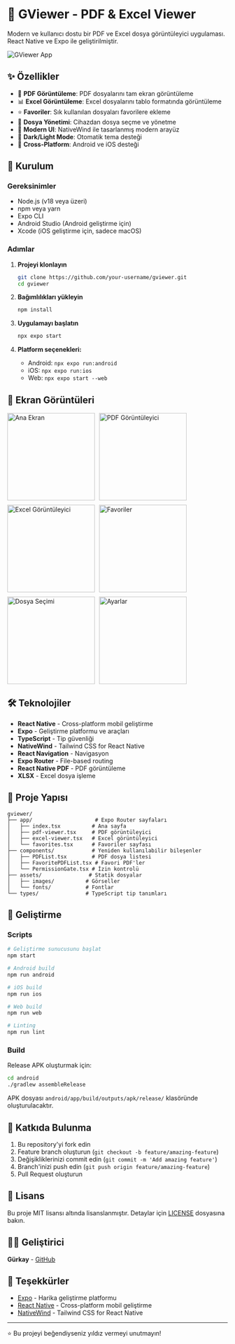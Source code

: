 # 📱 GViewer - PDF & Excel Viewer

Modern ve kullanıcı dostu bir PDF ve Excel dosya görüntüleyici uygulaması. React Native ve Expo ile geliştirilmiştir.

![GViewer App](screenshoots/ss0.jpg)

## ✨ Özellikler

- 📄 **PDF Görüntüleme**: PDF dosyalarını tam ekran görüntüleme
- 📊 **Excel Görüntüleme**: Excel dosyalarını tablo formatında görüntüleme
- ⭐ **Favoriler**: Sık kullanılan dosyaları favorilere ekleme
- 📁 **Dosya Yönetimi**: Cihazdan dosya seçme ve yönetme
- 🎨 **Modern UI**: NativeWind ile tasarlanmış modern arayüz
- 🌙 **Dark/Light Mode**: Otomatik tema desteği
- 📱 **Cross-Platform**: Android ve iOS desteği

## 🚀 Kurulum

### Gereksinimler

- Node.js (v18 veya üzeri)
- npm veya yarn
- Expo CLI
- Android Studio (Android geliştirme için)
- Xcode (iOS geliştirme için, sadece macOS)

### Adımlar

1. **Projeyi klonlayın**
   ```bash
   git clone https://github.com/your-username/gviewer.git
   cd gviewer
   ```

2. **Bağımlılıkları yükleyin**
   ```bash
   npm install
   ```

3. **Uygulamayı başlatın**
   ```bash
   npx expo start
   ```

4. **Platform seçenekleri:**
   - Android: `npx expo run:android`
   - iOS: `npx expo run:ios`
   - Web: `npx expo start --web`

## 📸 Ekran Görüntüleri

<div style="display: flex; flex-wrap: wrap; gap: 10px;">
  <img src="screenshoots/ss1.jpg" width="200" alt="Ana Ekran">
  <img src="screenshoots/ss2.jpg" width="200" alt="PDF Görüntüleyici">
  <img src="screenshoots/ss3.jpg" width="200" alt="Excel Görüntüleyici">
  <img src="screenshoots/ss4.jpg" width="200" alt="Favoriler">
  <img src="screenshoots/ss5.jpg" width="200" alt="Dosya Seçimi">
  <img src="screenshoots/ss6.jpg" width="200" alt="Ayarlar">
</div>

## 🛠️ Teknolojiler

- **React Native** - Cross-platform mobil geliştirme
- **Expo** - Geliştirme platformu ve araçları
- **TypeScript** - Tip güvenliği
- **NativeWind** - Tailwind CSS for React Native
- **React Navigation** - Navigasyon
- **Expo Router** - File-based routing
- **React Native PDF** - PDF görüntüleme
- **XLSX** - Excel dosya işleme

## 📁 Proje Yapısı

```
gviewer/
├── app/                    # Expo Router sayfaları
│   ├── index.tsx          # Ana sayfa
│   ├── pdf-viewer.tsx     # PDF görüntüleyici
│   ├── excel-viewer.tsx   # Excel görüntüleyici
│   └── favorites.tsx      # Favoriler sayfası
├── components/            # Yeniden kullanılabilir bileşenler
│   ├── PDFList.tsx        # PDF dosya listesi
│   ├── FavoritePDFList.tsx # Favori PDF'ler
│   └── PermissionGate.tsx # İzin kontrolü
├── assets/               # Statik dosyalar
│   ├── images/          # Görseller
│   └── fonts/           # Fontlar
└── types/               # TypeScript tip tanımları
```

## 🔧 Geliştirme

### Scripts

```bash
# Geliştirme sunucusunu başlat
npm start

# Android build
npm run android

# iOS build
npm run ios

# Web build
npm run web

# Linting
npm run lint
```

### Build

Release APK oluşturmak için:

```bash
cd android
./gradlew assembleRelease
```

APK dosyası `android/app/build/outputs/apk/release/` klasöründe oluşturulacaktır.

## 🤝 Katkıda Bulunma

1. Bu repository'yi fork edin
2. Feature branch oluşturun (`git checkout -b feature/amazing-feature`)
3. Değişikliklerinizi commit edin (`git commit -m 'Add amazing feature'`)
4. Branch'inizi push edin (`git push origin feature/amazing-feature`)
5. Pull Request oluşturun

## 📄 Lisans

Bu proje MIT lisansı altında lisanslanmıştır. Detaylar için [LICENSE](LICENSE) dosyasına bakın.

## 👨‍💻 Geliştirici

**Gürkay** - [GitHub](https://github.com/your-username)

## 🙏 Teşekkürler

- [Expo](https://expo.dev) - Harika geliştirme platformu
- [React Native](https://reactnative.dev) - Cross-platform mobil geliştirme
- [NativeWind](https://www.nativewind.dev) - Tailwind CSS for React Native

---

⭐ Bu projeyi beğendiyseniz yıldız vermeyi unutmayın!
